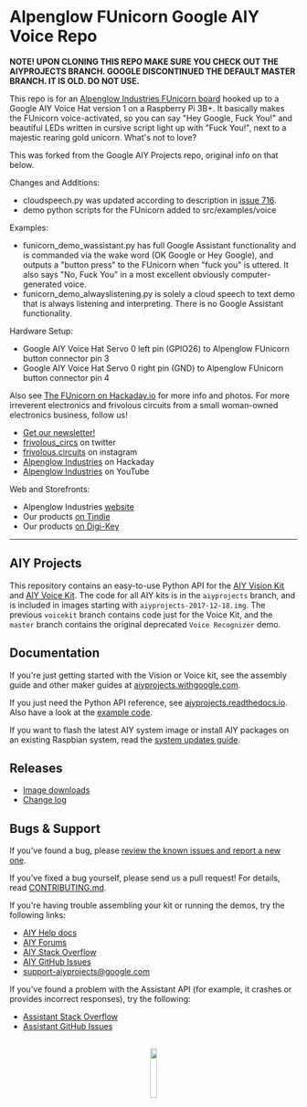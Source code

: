 # Alpenglow FUnicorn Google AIY Voice Repo

**NOTE!  UPON CLONING THIS REPO MAKE SURE YOU CHECK OUT THE AIYPROJECTS BRANCH.  GOOGLE DISCONTINUED THE DEFAULT MASTER BRANCH.  IT IS OLD.  DO NOT USE.**

This repo is for an [Alpenglow Industries FUnicorn board][alpenglow-funicorn] hooked up to a Google AIY Voice Hat version 1 on a Raspberry Pi 3B+.  It basically makes the FUnicorn voice-activated, so you can say "Hey Google, Fuck You!" and beautiful LEDs written in cursive script light up with "Fuck You!", next to a majestic rearing gold unicorn.  What's not to love?

This was forked from the Google AIY Projects repo, original info on that below.

Changes and Additions:
* cloudspeech.py was updated according to description in [issue 716][issue-716].
* demo python scripts for the FUnicorn added to src/examples/voice

Examples:
* funicorn_demo_wassistant.py has full Google Assistant functionality and is commanded via the wake word (OK Google or Hey Google), and outputs a "button press" to the FUnicorn when "fuck you" is uttered.  It also says "No, Fuck You" in a most excellent obviously computer-generated voice.
* funicorn_demo_alwayslistening.py is solely a cloud speech to text demo that is always listening and interpreting.  There is no Google Assistant functionality.

Hardware Setup:
* Google AIY Voice Hat Servo 0 left pin (GPIO26) to Alpenglow FUnicorn button connector pin 3
* Google AIY Voice Hat Servo 0 right pin (GND) to Alpenglow FUnicorn button connector pin 4

Also see [The FUnicorn on Hackaday.io][funicorn-hackaday] for more info and photos.
For more irreverent electronics and frivolous circuits from a small woman-owned electronics business, follow us!
* [Get our newsletter!][newsletter]
* [frivolous_circs][twitter] on twitter
* [frivolous.circuits][instagram] on instagram
* [Alpenglow Industries][hackaday] on Hackaday
* [Alpenglow Industries][youtube] on YouTube

Web and Storefronts:
* Alpenglow Industries [website][alpenglowindustries.com]
* Our products [on Tindie][tindie]
* Our products [on Digi-Key][digikey]

--------

## AIY Projects

This repository contains an easy-to-use Python API for the [AIY Vision Kit][aiy-vision]
and [AIY Voice Kit][aiy-voice]. The code for all AIY kits is in the `aiyprojects` branch,
and is included in images starting with `aiyprojects-2017-12-18.img`.
The previous `voicekit` branch contains code just for the Voice Kit, and the
`master` branch contains the original deprecated `Voice Recognizer` demo.

## Documentation

If you're just getting started with the Vision or Voice kit, see the
assembly guide and other maker guides at [aiyprojects.withgoogle.com].

If you just need the Python API reference, see [aiyprojects.readthedocs.io].
Also have a look at the [example code][aiy-github-examples].

If you want to flash the latest AIY system image or install AIY packages on an existing
Raspbian system, read the [system updates guide][HACKING.md].

## Releases

* [Image downloads][downloads]
* [Change log][changelog]

## Bugs & Support

If you've found a bug, please [review the known issues and report a new one][aiy-github-issues].

If you've fixed a bug yourself, please send us a pull request!
For details, read [CONTRIBUTING.md].

If you're having trouble assembling your kit or running the demos, try the following links:

* [AIY Help docs][help-docs]
* [AIY Forums][aiy-forums]
* [AIY Stack Overflow][aiy-stack-overflow]
* [AIY GitHub Issues][aiy-github-issues]
* support-aiyprojects@google.com

If you've found a problem with the Assistant API (for example, it crashes
or provides incorrect responses), try the following:

* [Assistant Stack Overflow][assistant-stack-overflow]
* [Assistant GitHub Issues][assistant-github-issues]

##

<p align="center">
  <img width="15%" src="https://aiyprojects.withgoogle.com/static/images/icons/aiy-circular-logo.svg">
</p>

[newsletter]: https://www.alpenglowindustries.com/newsletter.html
[twitter]: https://twitter.com/frivolous_circs
[instagram]: https://www.instagram.com/frivolous.circuits/
[hackaday]: https://hackaday.io/alpenglow
[youtube]: https://www.youtube.com/alpenglowindustries
[alpenglowindustries.com]: https://www.alpenglowindustries.com/
[tindie]: https://www.tindie.com/stores/alpenglow/
[digikey]: https://www.digikey.com/en/products/result?s=N4IgTCBcDaIIYBsAOBTAdgcwQewO4gF0BfIA
[alpenglow-funicorn]: https://www.tindie.com/products/alpenglow/the-funicorn/
[issue-716]: https://github.com/google/aiyprojects-raspbian/issues/716
[funicorn-hackaday]: https://hackaday.io/project/173726-the-funicorn

[HACKING.md]: HACKING.md
[CONTRIBUTING.md]: CONTRIBUTING.md
[downloads]: https://github.com/google/aiyprojects-raspbian/releases
[changelog]: CHANGES.md

[aiyprojects.withgoogle.com]: https://aiyprojects.withgoogle.com
[aiyprojects.readthedocs.io]: https://aiyprojects.readthedocs.io
[aiy-vision]: https://aiyprojects.withgoogle.com/vision/
[aiy-voice]: https://aiyprojects.withgoogle.com/voice/

[help-docs]: https://aiyprojects.withgoogle.com/help
[aiy-forums]: https://www.raspberrypi.org/forums/viewforum.php?f=114
[aiy-stack-overflow]: https://stackoverflow.com/questions/tagged/google-aiy
[aiy-github-issues]: https://github.com/google/aiyprojects-raspbian/issues
[aiy-github-examples]: https://github.com/google/aiyprojects-raspbian/tree/aiyprojects/src/examples

[assistant-stack-overflow]: https://stackoverflow.com/questions/tagged/google-assistant-sdk
[assistant-github-issues]: https://github.com/googlesamples/assistant-sdk-python/issues
